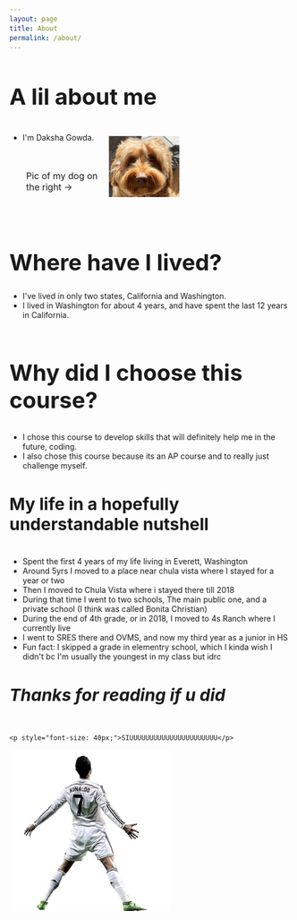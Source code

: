 ```yaml
---
layout: page
title: About 
permalink: /about/
---
```


<style>
h1 {
  font-size: 40px !important;
}
h2 {
  font-size: 40px !important;
}
h3 {
  font-size: 40px !important;
}
h4 {
  font-size: 30px !important;
}
h5 {
  font-size: 30px !important;
}
p {
  margin-top: 50px;
  margin-bottom: 100px;
  margin-right: 150px;
  margin-left: 30px;
  font-size: 13px;
}
</style>

<h3>A lil about me</h3>

<div> 
        <ul>
            <li>I'm Daksha Gowda.</li> 
         </ul>
         <img src="../images/notebooks/Screenshot 2024-08-07 150835.png" alt="Image" width="25%" style="float: right; margin-right: 200px; margin-top: -25px">
         <p style="font-size: 16px;">Pic of my dog on the right -></p>
        
</div>


<h1>Where have I lived?</h1>

<div> 
    <ul>
        <li>I've lived in only two states, California and Washington.</li>
        <li>I lived in Washington for about 4 years, and have spent the last 12 years in California.</li>
    </ul>
</div>


<style>
   
</style>

<script>
    
    var container = document.getElementById("grid_container");

    
    var living_in_the_world = {
        {"flag": "Flag_of_California", "time_lived": "California - 12 years and counting"},
       {"flag": "Flag_of_Washington", "time_lived": "Washington - 4 years"},
    }; 
    
   
    for (var row of living_in_the_world) {
      
    }
</script>

<style>
    .grid-container {
        display: grid;
        grid-template-columns: repeat(auto-fill, minmax(150px, 1fr));
        gap: 10px;
    }
    .grid-item {
        text-align: center;
    }
    .grid-item img {
        width: 100%;
        height: 100px; 
        object-fit: contain;
    }
    .grid-item p {
        margin: 5px 0; 
</style>

<div class="grid-container" id="grid_container">
</div>

<script>
   
    var container = document.getElementById("grid_container"); 

    
    var http_source = "https://upload.wikimedia.org/wikipedia/commons/";
    var living_in_the_world = [
        {"flag": "0/01/Flag_of_California.svg", "description": "California - 12 years and counting"},
         {"flag": "5/54/Flag_of_Washington.svg",  "description": "Washington - 4 years"},
    ]; 

   
    for (const location of living_in_the_world) {
      
        var gridItem = document.createElement("div");
        gridItem.className = "grid-item";
        
        var img = document.createElement("img");
        img.src = http_source + location.flag; 
        img.alt = location.flag + " Flag"; 

      
        var description = document.createElement("p");
        description.textContent = location.description; 

       
        var greeting = document.createElement("p");
        greeting.textContent = location.greeting;  
       
        gridItem.appendChild(img);
        gridItem.appendChild(description);
        gridItem.appendChild(greeting);

     
        container.appendChild(gridItem);
    }
</script>

<h2>Why did I choose this course?</h2>

<div> 
    <ul>
        <li>I chose this course to develop skills that will definitely help me in the future, coding. </li>
        <li>I also chose this course because its an AP course and to really just challenge myself.</li>
    </ul>
</div>

<h4>My life in a hopefully understandable nutshell</h4>

<div> 
    <ul>
        <li>Spent the first 4 years of my life living in Everett, Washington </li>
        <li>Around 5yrs I moved to a place near chula vista where I stayed for a year or two</li>
        <li>Then I moved to Chula Vista where i stayed there till 2018</li>
        <li>During that time I went to two schools, The main public one, and a private school (I think was called Bonita Christian)</li>
        <li>During the end of 4th grade, or in 2018, I moved to 4s Ranch where I currently live</li>
        <li> I went to SRES there and OVMS, and now my third year as a junior in HS</li>
        <li>Fun fact: I skipped a grade in elementry school, which I kinda wish I didn't bc I'm usually the youngest in my class but idrc</li>
    </ul>
</div>

<h5>Thanks for reading if u did</h5>

<div>
    
    <p style="font-size: 40px;">SIUUUUUUUUUUUUUUUUUUUUUU</p>
   <img src="../images/notebooks/raf,360x360,075,t,fafafa_ca443f4786,u10_processed.jpg">
</div>




